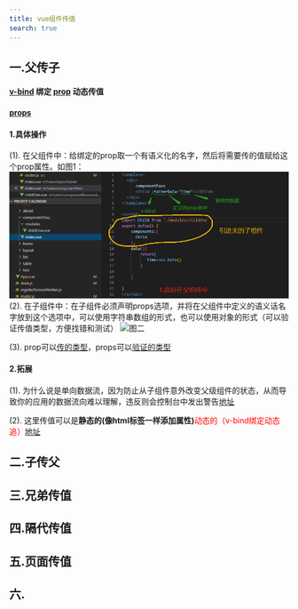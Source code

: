 ```yaml
---
title: vue组件传值
search: true
---
```


## 一.父传子
#### [v-bind](https://cn.vuejs.org/v2/api/#v-bind) 绑定 [prop](https://cn.vuejs.org/v2/api/#props) 动态传值 
#### [props](https://cn.vuejs.org/v2/api/#props)
#### 1.具体操作
(1). 在父组件中：给绑定的prop取一个有语义化的名字，然后将需要传的值赋给这个prop属性。如图1：
  ![图一](../../../../.vuepress/public/assets/vueImg/prop1.png)
(2). 在子组件中：在子组件必须声明props选项，并将在父组件中定义的语义话名字放到这个选项中，可以使用字符串数组的形式，也可以使用对象的形式（可以验证传值类型，方便找错和测试）
  <img :src="$withBase('/assets/vueImg/prop2.png')" alt="图二">

(3). prop可以[传的类型](https://cn.vuejs.org/v2/guide/components-props.html#%E4%BC%A0%E5%85%A5%E4%B8%80%E4%B8%AA%E6%95%B0%E5%AD%97)，props可以[验证的类型](https://cn.vuejs.org/v2/guide/components-props.html#%E7%B1%BB%E5%9E%8B%E6%A3%80%E6%9F%A5)

#### 2.拓展

(1). 为什么说是单向数据流，因为防止从子组件意外改变父级组件的状态，从而导致你的应用的数据流向难以理解，违反则会控制台中发出警告[地址](https://cn.vuejs.org/v2/guide/components-props.html#%E5%8D%95%E5%90%91%E6%95%B0%E6%8D%AE%E6%B5%81)

(2). 这里传值可以是<span style="font-weight:700">静态的(像html标签一样添加属性)</span><span style="color:red">动态的（v-bind绑定动态追）</span>[地址](https://cn.vuejs.org/v2/guide/components-props.html#%E4%BC%A0%E9%80%92%E9%9D%99%E6%80%81%E6%88%96%E5%8A%A8%E6%80%81-Prop)



## 二.子传父

## 三.兄弟传值

## 四.隔代传值

## 五.页面传值

## 六.